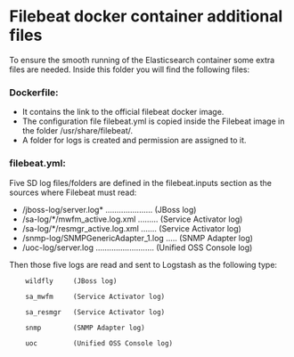 # Filebeat docker container additional files

To ensure the smooth running of the Elasticsearch container some extra files are needed. Inside this folder you will find the following files:

### Dockerfile:
 
   - It contains the  link to the official filebeat docker image.
   - The configuration file filebeat.yml is copied inside the Filebeat image in the folder /usr/share/filebeat/.
   - A folder for logs is created and permission are assigned to it.  



### filebeat.yml:

 Five SD log files/folders are defined in the filebeat.inputs section as the sources where Filebeat must read:  
 
  - /jboss-log/server.log*   .....................  (JBoss log)
  - /sa-log/*/mwfm_active.log.xml  .........   (Service Activator log)
  - /sa-log/*/resmgr_active.log.xml    ....... (Service Activator log)
  - /snmp-log/SNMPGenericAdapter_1.log  ..... (SNMP Adapter log)
  - /uoc-log/server.log   .......................... (Unified OSS Console log) 
  
  

Then those five logs are read and sent to Logstash as the following type:
 
        wildfly     (JBoss log)
      
        sa_mwfm     (Service Activator log)
        
        sa_resmgr   (Service Activator log)
        
        snmp    	(SNMP Adapter log)
        
        uoc         (Unified OSS Console log) 